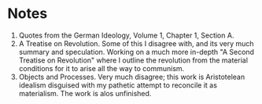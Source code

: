 # Notes

1. Quotes from the German Ideology, Volume 1, Chapter 1, Section A.
2. A Treatise on Revolution. Some of this I disagree with, and its very much summary and speculation. Working on a much more in-depth "A Second Treatise on Revolution" where I outline the revolution from the material conditions for it to arise all the way to communism.
3. Objects and Processes. Very much disagree; this work is Aristotelean idealism disguised with my pathetic attempt to reconcile it as materialism. The work is alos unfinished.
